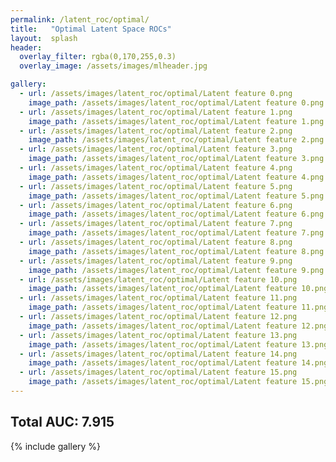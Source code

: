 ```yaml
---
permalink: /latent_roc/optimal/
title:   "Optimal Latent Space ROCs"
layout:  splash
header:
  overlay_filter: rgba(0,170,255,0.3)
  overlay_image: /assets/images/mlheader.jpg

gallery:
  - url: /assets/images/latent_roc/optimal/Latent feature 0.png
    image_path: /assets/images/latent_roc/optimal/Latent feature 0.png
  - url: /assets/images/latent_roc/optimal/Latent feature 1.png
    image_path: /assets/images/latent_roc/optimal/Latent feature 1.png
  - url: /assets/images/latent_roc/optimal/Latent feature 2.png
    image_path: /assets/images/latent_roc/optimal/Latent feature 2.png
  - url: /assets/images/latent_roc/optimal/Latent feature 3.png
    image_path: /assets/images/latent_roc/optimal/Latent feature 3.png
  - url: /assets/images/latent_roc/optimal/Latent feature 4.png
    image_path: /assets/images/latent_roc/optimal/Latent feature 4.png
  - url: /assets/images/latent_roc/optimal/Latent feature 5.png
    image_path: /assets/images/latent_roc/optimal/Latent feature 5.png
  - url: /assets/images/latent_roc/optimal/Latent feature 6.png
    image_path: /assets/images/latent_roc/optimal/Latent feature 6.png
  - url: /assets/images/latent_roc/optimal/Latent feature 7.png
    image_path: /assets/images/latent_roc/optimal/Latent feature 7.png
  - url: /assets/images/latent_roc/optimal/Latent feature 8.png
    image_path: /assets/images/latent_roc/optimal/Latent feature 8.png
  - url: /assets/images/latent_roc/optimal/Latent feature 9.png
    image_path: /assets/images/latent_roc/optimal/Latent feature 9.png
  - url: /assets/images/latent_roc/optimal/Latent feature 10.png
    image_path: /assets/images/latent_roc/optimal/Latent feature 10.png
  - url: /assets/images/latent_roc/optimal/Latent feature 11.png
    image_path: /assets/images/latent_roc/optimal/Latent feature 11.png
  - url: /assets/images/latent_roc/optimal/Latent feature 12.png
    image_path: /assets/images/latent_roc/optimal/Latent feature 12.png
  - url: /assets/images/latent_roc/optimal/Latent feature 13.png
    image_path: /assets/images/latent_roc/optimal/Latent feature 13.png
  - url: /assets/images/latent_roc/optimal/Latent feature 14.png
    image_path: /assets/images/latent_roc/optimal/Latent feature 14.png
  - url: /assets/images/latent_roc/optimal/Latent feature 15.png
    image_path: /assets/images/latent_roc/optimal/Latent feature 15.png
---
```


## Total AUC: 7.915
{% include gallery %}
